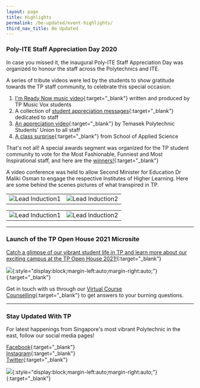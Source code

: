 ```yaml
---
layout: page
title: Highlights
permalink: /be-updated/event-highlights/
third_nav_title: Be Updated
---
```


### Poly-ITE Staff Appreciation Day 2020

In case you missed it, the inaugural Poly-ITE Staff Appreciation Day was organized to honour the staff across the Polytechnics and ITE. 

A series of tribute videos were led by the students to show gratitude towards the TP staff community, to celebrate this special occasion: 

1) [I'm Ready Now music video](https://www.youtube.com/watch?v=Yiy5OB4iIgY){:target="_blank"}  written and produced by TP Music Vox students<br> 
2) A collection of [student appreciation messages](https://www.youtube.com/watch?v=wpP594e6m78){:target="_blank"} dedicated to staff<br> 
3) [An appreciation video](https://onepublicservice.workplace.com/groups/1251184778262260/permalink/3459168994130483/){:target="_blank"} by Temasek Polytechnic Students' Union to all staff<br> 
4) [A class surprise](https://onepublicservice.workplace.com/groups/1251184778262260/permalink/3458559557524760/){:target="_blank"} from School of Applied Science<br> 

That's not all! A special awards segment was organized for the TP student community to vote for the Most Fashionable, Funniest and Most Inspirational staff, and here are the [winners!](https://onepublicservice.workplace.com/groups/1251184778262260/permalink/3469638406416875/){:target="_blank"}

A video conference was held to allow Second Minister for Education Dr Maliki Osman to engage the respective Institutes of Higher Learning. Here are some behind the scenes pictures of what transpired in TP.


<table>
    <tr>
        <td style="width:50%"><image src="{{site.baseurl}}/images/BeUpdated-SAD_2.JPG" style="display:block;margin-left:auto;margin-right:auto;" alt="Lead Induction1"></image>       </td>
        <td style="width:50%"><image src="{{site.baseurl}}/images/BeUpdated-SAD_9.JPG" style="display:block;margin-left:auto;margin-right:auto;" alt="Lead Induction2"></image>     </td>
    </tr>
</table>


<table>
    <tr>
        <td style="width:50%"><image src="{{site.baseurl}}/images/BeUpdated-SAD_7.JPG" style="display:block;margin-left:auto;margin-right:auto;" alt="Lead Induction1"></image>       </td>
        <td style="width:50%"><image src="{{site.baseurl}}/images/BeUpdated-SAD_1.JPG" style="display:block;margin-left:auto;margin-right:auto;" alt="Lead Induction2"></image>     </td>
    </tr>
</table>

---
### Launch of the TP Open House 2021 Microsite

[Catch a glimpse of our vibrant student life in TP and learn more about our exciting campus at the TP Open House 2021!](https://www.tp.edu.sg/joinoursquad/){:target="_blank"}<br>

[![]({{site.baseurl}}/images/BeUpdated-TPOH2021microsite.jpg)](https://www.tp.edu.sg/joinoursquad/){:style="display:block;margin-left:auto;margin-right:auto;"}{:target="_blank"}

Get in touch with us through our [Virtual Course Counselling](https://www.tp.edu.sg/joinoursquad/virtual-course-counselling.html){:target="_blank"} to get answers to your burning questions. 

---
### Stay Updated With TP

For latest happenings from Singapore's most vibrant Polytechnic in the east, follow our social media pages!

[Facebook](https://www.facebook.com/temasekpoly/){:target="_blank"}<br>
[Instagram](https://www.instagram.com/temasekpoly/){:target="_blank"}<br>
[Twitter](https://twitter.com/temasekpoly?lang=en){:target="_blank"}<br>

[![]({{site.baseurl}}/images/BeUpdated-ig_cover.jpg)](https://www.instagram.com/temasekpoly/){:style="display:block;margin-left:auto;margin-right:auto;"}{:target="_blank"}
